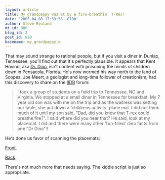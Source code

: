 ```yaml
---
layout: article
title: My grandpappy was et by a fire-breathin' T-Rex!
date: '2005-04-08 17:39:36 -0700'
author: Steve Reuland
mt_id: 880
blog_id: 2
post_id: 880
basename: my_grandpappy_w
---
```

That may sound strange to rational people, but if you visit a diner in Dunlap, Tennessee, you'll find out that it's perfectly plausible.  It appears that Kent Hovind, aka [Dr. Dino](http://www.pandasthumb.org/pt-archives/000156.html), isn't content with poisoning the minds of children down in Pensacola, Florida.  He's now wormed his way north to the land of Scopes.  Joe Meert, a geologist and long-time follower of creationism, had this discovery to share on the [IIDB](http://www.iidb.org/vbb/showthread.php?t=121381&amp;page=1&amp;pp=25) forum:

> I took a group of students on a field trip to Tennessee, NC and Virginia. We stopped at a small diner in Tennessee for breakfast. My 7 year old son was with me on the trip and as the waitress was setting our table, she put down a 'childrens activity' place mat. I did not think much of it until my son said, "Dad, did you know that T-rex could breathe fire?". I said where did you hear that? He said, look at my placemat. I did and there were many other 'fun-filled' dino facts from one "Dr Dino"!! 

He's done us favor of scanning the placemats:

[Front](http://www.clas.ufl.edu/users/jmeert/front.jpg).

[Back](http://www.clas.ufl.edu/users/jmeert/back.jpg).

There's not much more that needs saying.  The kiddie script is just so appropriate.
